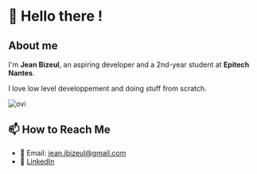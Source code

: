 # 👋 Hello there !

## About me
I'm **Jean Bizeul**, an aspiring developer and a 2nd-year student at **Epitech Nantes**.

I love low level developpement and doing stuff from scratch.

<div display="flex">
<!--   <img align="center" src="https://github-readme-stats.vercel.app/api?username=jeanbizeul&include_all_commits=true&count_private=true&show_icons=true&line_height=20&title_color=2B5BBD&icon_color=1124BB&text_color=A1A1A1&bg_color=0,000000,130F40"   alt="my Github Stats"/> -->
  <img src="https://github-readme-stats.vercel.app/api/top-langs?username=jeanbizeul&show_icons=true&locale=en&layout=compact&theme=chartreuse-dark" alt="ovi" />
</div>

## 📫 How to Reach Me

- 📧 Email: jean.jbizeul@gmail.com
- 💼 [LinkedIn](https://www.linkedin.com/in/jean-bizeul/)
